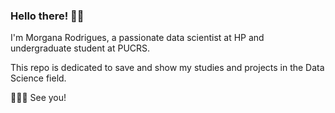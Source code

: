 ### Hello there! 👋🏻

I'm Morgana Rodrigues, a passionate data scientist at HP and undergraduate student at PUCRS.

This repo is dedicated to save and show my studies and projects in the Data Science field.

👩🏻‍💻 See you!
